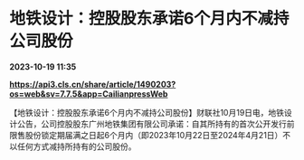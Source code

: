 # 地铁设计：控股股东承诺6个月内不减持公司股份

**2023-10-19 11:35**

**https://api3.cls.cn/share/article/1490203?os=web&sv=7.7.5&app=CailianpressWeb**

【地铁设计：控股股东承诺6个月内不减持公司股份】财联社10月19日电，地铁设计公告，公司控股股东广州地铁集团有限公司承诺：自其所持有的首次公开发行前限售股份锁定期届满之日起6个月内（即2023年10月22日至2024年4月21日）不以任何方式减持所持有的公司股份。